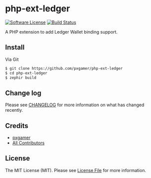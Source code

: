 # php-ext-ledger

[![Software License][ico-license]](LICENSE.md)
[![Build Status][ico-travis]][link-travis]

A PHP extension to add Ledger Wallet binding support.

## Install

Via Git

```bash
$ git clone https://github.com/pxgamer/php-ext-ledger
$ cd php-ext-ledger
$ zephir build
```

## Change log

Please see [CHANGELOG](CHANGELOG.md) for more information on what has changed recently.

## Credits

- [pxgamer][link-author]
- [All Contributors][link-contributors]

## License

The MIT License (MIT). Please see [License File](LICENSE.md) for more information.

[ico-license]: https://img.shields.io/badge/license-MIT-brightgreen.svg?style=flat-square
[ico-travis]: https://img.shields.io/travis/pxgamer/php-ext-ledger/master.svg?style=flat-square

[link-travis]: https://travis-ci.com/pxgamer/php-ext-ledger
[link-author]: https://github.com/pxgamer
[link-contributors]: ../../contributors
